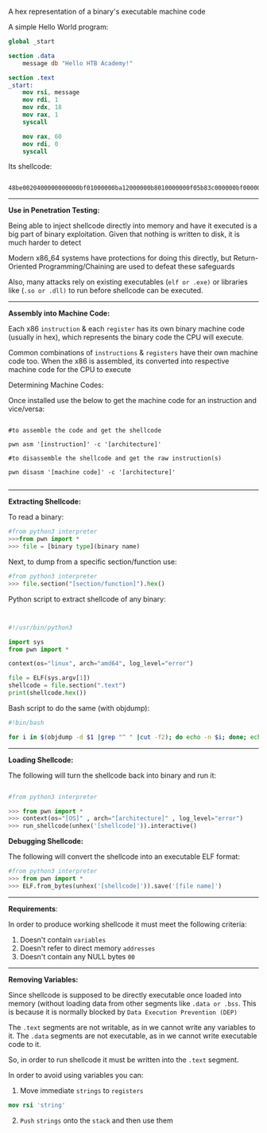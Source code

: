 
A hex representation of a binary's executable machine code

A simple Hello World program: 

```nasm
global _start

section .data
    message db "Hello HTB Academy!"

section .text
_start:
    mov rsi, message
    mov rdi, 1
    mov rdx, 18
    mov rax, 1
    syscall

    mov rax, 60
    mov rdi, 0
    syscall

``` 

Its shellcode: 

```shellcode

48be0020400000000000bf01000000ba12000000b8010000000f05b83c000000bf000000000f05
```

-------------------------------------------

**Use in Penetration Testing:**

Being able to inject shellcode directly into memory and have it executed is a big part of binary exploitation. Given that nothing is written to disk, it is much harder to detect

Modern x86_64 systems have protections for doing this directly, but Return-Oriented Programming/Chaining are used to defeat these safeguards

Also, many attacks rely on existing executables (`elf or .exe)` or libraries like (`.so or .dll)` to run before shellcode can be executed. 

-------------------------------------------

**Assembly into Machine Code:** 

Each x86 `instruction` & each `register` has its own binary machine code (usually in hex), which represents the binary code the CPU will execute.

Common combinations of `instructions` & `registers` have their own machine code too. When the x86 is assembled, its converted into respective machine code for the CPU to execute


Determining Machine Codes: 

Once installed use the below to get the machine code for an instruction and vice/versa: 

```shell

#to assemble the code and get the shellcode

pwn asm '[instruction]' -c '[architecture]'

#to disassemble the shellcode and get the raw instruction(s)

pwn disasm '[machine code]' -c '[architecture]'


```


-------------------------------------------

**Extracting Shellcode:** 

To read a binary:

```python
#from python3 interpreter
>>>from pwn import *
>>> file = [binary type](binary name)

```



Next, to dump from a specific section/function use: 

```python
#from python3 interpreter
>>> file.section("[section/function]").hex()

```


Python script to extract shellcode of any binary: 

```
```
```python

#!/usr/bin/python3

import sys
from pwn import *

context(os="linux", arch="amd64", log_level="error")

file = ELF(sys.argv[1])
shellcode = file.section(".text")
print(shellcode.hex())


```


Bash script to do the same (with objdump):

```bash
#!bin/bash

for i in $(objdump -d $1 |grep "^ " |cut -f2); do echo -n $i; done; echo;

```


-------------------------------------------

**Loading Shellcode:** 

The following will turn the shellcode back into binary and run it:

```python

#from python3 interpreter

>>> from pwn import *
>>> context(os="[OS]" , arch="[architecture]" , log_level="error")
>>> run_shellcode(unhex('[shellcode]')).interactive()

```


**Debugging Shellcode:** 

The following will convert the shellcode into an executable ELF format:

```python
#from python3 interpreter
>>> from pwn import *
>>> ELF.from_bytes(unhex('[shellcode]')).save('[file name]')

```


-------------------------------------------


**Requirements**: 

In order to produce working shellcode it must meet the following criteria: 

1. Doesn't contain `variables`
2. Doesn't refer to direct memory `addresses`
3. Doesn't contain any NULL bytes `00` 

-------------------------------------------

**Removing Variables:** 

Since shellcode is supposed to be directly executable once loaded into memory (without loading data from other segments like `.data or .bss`.  This is because it is normally blocked by `Data Execution Prevention (DEP)`

The `.text` segments are not writable, as in we cannot write any variables to it. The `.data` segments are not executable, as in we cannot write executable code to it. 

So, in order to run shellcode it must be written into the `.text` segment.

In order to avoid using variables you can: 

1. Move immediate `strings` to `registers`

```nasm
mov rsi 'string'
```


2. `Push` `strings` onto the `stack` and then use them


